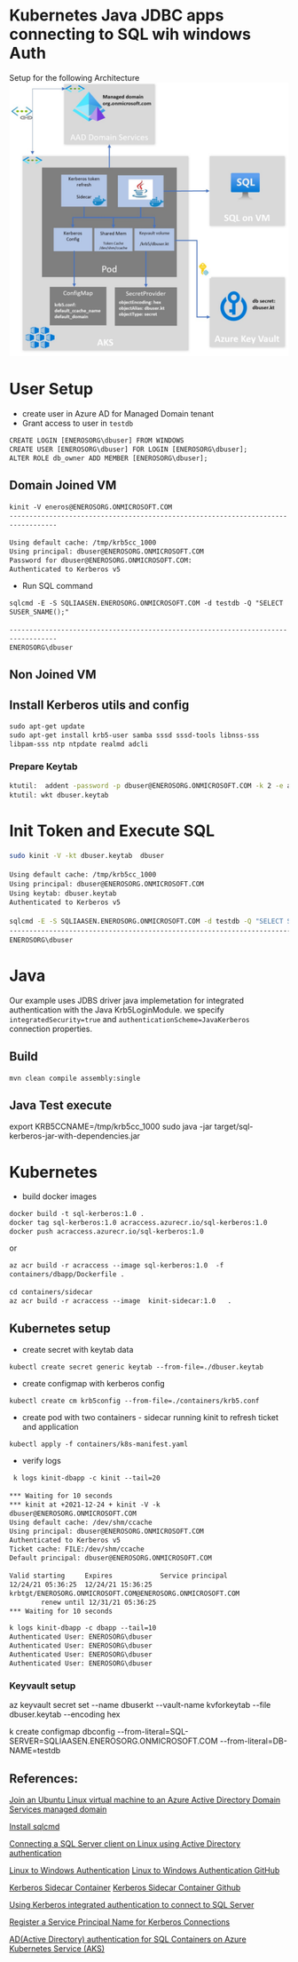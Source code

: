 # Kubernetes Java JDBC apps connecting to SQL wih windows Auth

Setup for the following Architecture
![Architecture](./WinAuthAKS.jpg)

# User Setup 
- create user in Azure AD for Managed Domain tenant
- Grant access to user in `testdb`
```
CREATE LOGIN [ENEROSORG\dbuser] FROM WINDOWS
CREATE USER [ENEROSORG\dbuser] FOR LOGIN [ENEROSORG\dbuser];  
ALTER ROLE db_owner ADD MEMBER [ENEROSORG\dbuser];
```

## Domain Joined VM
```
kinit -V eneros@ENEROSORG.ONMICROSOFT.COM
----------------------------------------------------------------------------------

Using default cache: /tmp/krb5cc_1000
Using principal: dbuser@ENEROSORG.ONMICROSOFT.COM
Password for dbuser@ENEROSORG.ONMICROSOFT.COM: 
Authenticated to Kerberos v5

```
- Run SQL command

```
sqlcmd -E -S SQLIAASEN.ENEROSORG.ONMICROSOFT.COM -d testdb -Q "SELECT SUSER_SNAME();"
                                                                                                                     
----------------------------------------------------------------------------------
ENEROSORG\dbuser         
```

## Non Joined VM
## Install Kerberos utils and config
```
sudo apt-get update
sudo apt-get install krb5-user samba sssd sssd-tools libnss-sss libpam-sss ntp ntpdate realmd adcli
```

### Prepare Keytab

```sh
ktutil:  addent -password -p dbuser@ENEROSORG.ONMICROSOFT.COM -k 2 -e aes128-cts-hmac-sha1-96
ktutil: wkt dbuser.keytab
```

# Init Token and Execute SQL

```sh
sudo kinit -V -kt dbuser.keytab  dbuser

Using default cache: /tmp/krb5cc_1000
Using principal: dbuser@ENEROSORG.ONMICROSOFT.COM
Using keytab: dbuser.keytab
Authenticated to Kerberos v5

sqlcmd -E -S SQLIAASEN.ENEROSORG.ONMICROSOFT.COM -d testdb -Q "SELECT SUSER_SNAME();"
---------------------------------------------------------------------------------------
ENEROSORG\dbuser                                                                              
```

# Java
Our example uses JDBS driver java implemetation for integrated authentication with the Java Krb5LoginModule.
we specify `integratedSecurity=true` and `authenticationScheme=JavaKerberos `connection properties.

## Build
```
mvn clean compile assembly:single
```

## Java Test execute
export KRB5CCNAME=/tmp/krb5cc_1000
sudo java -jar target/sql-kerberos-jar-with-dependencies.jar

# Kubernetes

- build docker images
```
docker build -t sql-kerberos:1.0 .
docker tag sql-kerberos:1.0 acraccess.azurecr.io/sql-kerberos:1.0
docker push acraccess.azurecr.io/sql-kerberos:1.0
```
or
```
az acr build -r acraccess --image sql-kerberos:1.0  -f containers/dbapp/Dockerfile .

cd containers/sidecar
az acr build -r acraccess --image  kinit-sidecar:1.0   .

```
## Kubernetes setup

- create secret with keytab data
```
kubectl create secret generic keytab --from-file=./dbuser.keytab
```

- create configmap with kerberos config
```
kubectl create cm krb5config --from-file=./containers/krb5.conf
```

- create pod with two containers  - sidecar running kinit to refresh ticket and application 

```
kubectl apply -f containers/k8s-manifest.yaml
```

- verify logs 

```
 k logs kinit-dbapp -c kinit --tail=20

*** Waiting for 10 seconds
*** kinit at +2021-12-24 + kinit -V -k dbuser@ENEROSORG.ONMICROSOFT.COM 
Using default cache: /dev/shm/ccache
Using principal: dbuser@ENEROSORG.ONMICROSOFT.COM
Authenticated to Kerberos v5
Ticket cache: FILE:/dev/shm/ccache
Default principal: dbuser@ENEROSORG.ONMICROSOFT.COM

Valid starting     Expires            Service principal
12/24/21 05:36:25  12/24/21 15:36:25  krbtgt/ENEROSORG.ONMICROSOFT.COM@ENEROSORG.ONMICROSOFT.COM
        renew until 12/31/21 05:36:25
*** Waiting for 10 seconds
```

```
k logs kinit-dbapp -c dbapp --tail=10
Authenticated User: ENEROSORG\dbuser
Authenticated User: ENEROSORG\dbuser
Authenticated User: ENEROSORG\dbuser
Authenticated User: ENEROSORG\dbuser
```

### Keyvault setup
 az keyvault secret set --name dbuserkt --vault-name kvforkeytab  --file dbuser.keytab --encoding hex

k create configmap dbconfig --from-literal=SQL-SERVER=SQLIAASEN.ENEROSORG.ONMICROSOFT.COM --from-literal=DB-NAME=testdb


## References:
[Join an Ubuntu Linux virtual machine to an Azure Active Directory Domain Services managed domain](https://docs.microsoft.com/en-us/azure/active-directory-domain-services/join-ubuntu-linux-vm)

[Install sqlcmd ](https://docs.microsoft.com/en-us/sql/linux/sql-server-linux-setup-tools?view=sql-server-ver15)

[Connecting a SQL Server client on Linux using Active Directory authentication](https://sqlsunday.com/2021/04/15/connecting-linux-using-ad-authentication/)

[Linux to Windows Authentication](https://www.sqlservercentral.com/blogs/linux-to-windows-authentication)
[Linux to Windows Authentication GitHub](https://github.com/fenngineering/GoSql.Kerberos)

[Kerberos Sidecar Container](https://cloud.redhat.com/blog/kerberos-sidecar-container)
[Kerberos Sidecar Container Github](https://github.com/edseymour/kinit-sidecar)

[Using Kerberos integrated authentication to connect to SQL Server](https://docs.microsoft.com/en-us/sql/connect/jdbc/using-kerberos-integrated-authentication-to-connect-to-sql-server?view=sql-server-ver15)

[Register a Service Principal Name for Kerberos Connections](https://docs.microsoft.com/en-us/sql/database-engine/configure-windows/register-a-service-principal-name-for-kerberos-connections?view=sql-server-ver15)

[AD(Active Directory) authentication for SQL Containers on Azure Kubernetes Service (AKS)](https://techcommunity.microsoft.com/t5/sql-server-blog/ad-active-directory-authentication-for-sql-containers-on-azure/ba-p/2745659)
